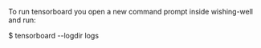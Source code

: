 To run tensorboard you open a new command prompt inside wishing-well and run:

$ tensorboard --logdir logs
